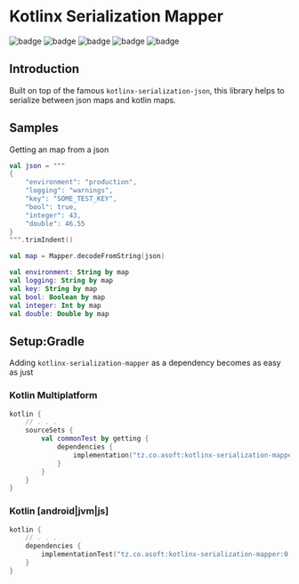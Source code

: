 # Kotlinx Serialization Mapper

![badge][badge-maven] ![badge][badge-mpp] ![badge][badge-android] ![badge][badge-js] ![badge][badge-jvm]

## Introduction

Built on top of the famous `kotlinx-serialization-json`, this library helps to serialize between json maps and kotlin
maps.

## Samples

Getting an map from a json

```kotlin
val json = """
{
    "environment": "production",
    "logging": "warnings",
    "key": "SOME_TEST_KEY",
    "bool": true,
    "integer": 43,
    "double": 46.55
}
""".trimIndent()

val map = Mapper.decodeFromString(json)

val environment: String by map
val logging: String by map
val key: String by map
val bool: Boolean by map
val integer: Int by map
val double: Double by map
```

## Setup:Gradle

Adding `kotlinx-serialization-mapper` as a dependency becomes as easy as just

### Kotlin Multiplatform

```kotlin
kotlin {
    // . . .
    sourceSets {
        val commonTest by getting {
            dependencies {
                implementation("tz.co.asoft:kotlinx-serialization-mapper:0.0.70") // please use the latest version possible
            }
        }
    }
}
```

### Kotlin [android|jvm|js]

```kotlin
kotlin {
    // . . .
    dependencies {
        implementationTest("tz.co.asoft:kotlinx-serialization-mapper:0.0.70")
    }
}
```

[badge-maven]: https://img.shields.io/maven-central/v/tz.co.asoft/kotlinx-serialization-mapper/0.0.70?style=flat

[badge-mpp]: https://img.shields.io/badge/kotlin-multiplatform-blue?style=flat

[badge-android]: http://img.shields.io/badge/platform-android-brightgreen.svg?style=flat

[badge-js]: http://img.shields.io/badge/platform-js-yellow.svg?style=flat

[badge-jvm]: http://img.shields.io/badge/platform-jvm-orange.svg?style=flat

